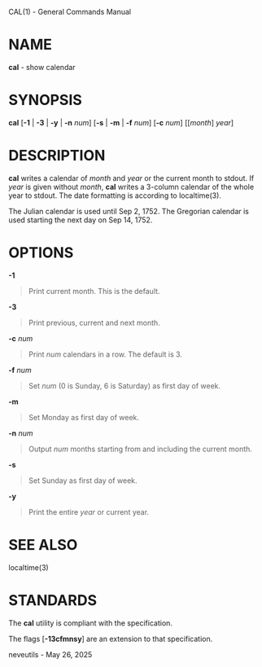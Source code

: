CAL(1) - General Commands Manual

# NAME

**cal** - show calendar

# SYNOPSIS

**cal**
\[**-1**&nbsp;|&nbsp;**-3**&nbsp;|&nbsp;**-y**&nbsp;|&nbsp;**-n**&nbsp;*num*]
\[**-s**&nbsp;|&nbsp;**-m**&nbsp;|&nbsp;**-f**&nbsp;*num*]
\[**-c**&nbsp;*num*]
\[\[*month*]&nbsp;*year*]

# DESCRIPTION

**cal**
writes a calendar of
*month*
and
*year*
or the current month to stdout.
If
*year*
is given without
*month*,
**cal**
writes a 3-column calendar of the whole
year to stdout.
The date formatting is according to
localtime(3).

The Julian calendar is used until Sep 2, 1752.
The Gregorian calendar is used starting the next day on Sep 14, 1752.

# OPTIONS

**-1**

> Print current month.
> This is the default.

**-3**

> Print previous, current and next month.

**-c** *num*

> Print
> *num*
> calendars in a row.
> The default is 3.

**-f** *num*

> Set
> *num*
> (0 is Sunday, 6 is Saturday) as first day of week.

**-m**

> Set Monday as first day of week.

**-n** *num*

> Output
> *num*
> months starting from and including the current month.

**-s**

> Set Sunday as first day of week.

**-y**

> Print the entire
> *year*
> or current year.

# SEE ALSO

localtime(3)

# STANDARDS

The
**cal**
utility is compliant with the
specification.

The flags
\[**-13cfmnsy**]
are an extension to that specification.

neveutils - May 26, 2025

